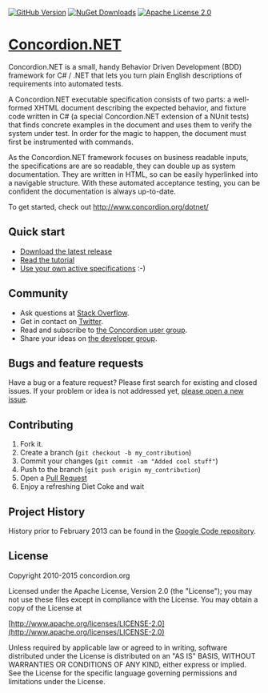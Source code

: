 [![GitHub Version](https://img.shields.io/github/release/concordion/concordion-net.svg)](https://github.com/concordion/concordion-net/releases/latest)
[![NuGet Downloads](https://img.shields.io/nuget/dt/Concordion.NET.svg)](https://www.nuget.org/packages/Concordion.NET/)
[![Apache License 2.0](https://img.shields.io/badge/license-Apache%202.0-blue.svg)](http://www.apache.org/licenses/LICENSE-2.0.html)

# [Concordion.NET](http://www.concordion.org/dotnet/)

Concordion.NET is a small, handy Behavior Driven Development (BDD) framework for C# / .NET that lets you turn plain English descriptions of requirements into automated tests.

A Concordion.NET executable specification consists of two parts: a well-formed XHTML document describing the expected behavior, and fixture code written in C# (a special Concordion.NET extension of a NUnit tests) that finds concrete examples in the document and uses them to verify the system under test. In order for the magic to happen, the document must first be instrumented with commands.

As the Concordion.NET framework focuses on business readable inputs, the specifications are are so readable, they can double up as system documentation. They are written in HTML, so can be easily hyperlinked into a navigable structure. With these automated acceptance testing, you can be confident the documentation is always up-to-date.

To get started, check out <http://www.concordion.org/dotnet/>

## Quick start

- [Download the latest release](https://github.com/concordion/concordion-net/releases/)
- [Read the tutorial](http://www.concordion.org/dotnet/GettingStarted.html)
- [Use your own active specifications](http://www.concordion.org/dotnet/RunningTests.html) :-)

## Community

- Ask questions at [Stack Overflow](https://stackoverflow.com/search?q=concordion).
- Get in contact on [Twitter](https://twitter.com/concordion).
- Read and subscribe to [the Concordion user group](https://groups.google.com/forum/#!forum/concordion).
- Share your ideas on [the developer group](https://groups.google.com/forum/#!forum/concordion-dev).

## Bugs and feature requests

Have a bug or a feature request? Please first search for existing and closed issues. If your problem or idea is not addressed yet, [please open a new issue](https://github.com/concordion/concordion-net/issues/new).

## Contributing

1. Fork it.
2. Create a branch (`git checkout -b my_contribution`)
3. Commit your changes (`git commit -am "Added cool stuff"`)
4. Push to the branch (`git push origin my_contribution`)
5. Open a [Pull Request](https://github.com/concordion/concordion-net/pulls)
6. Enjoy a refreshing Diet Coke and wait

## Project History

History prior to February 2013 can be found in the [Google Code repository](https://code.google.com/p/concordion-net/).

## License

Copyright 2010-2015 concordion.org

   Licensed under the Apache License, Version 2.0 (the "License");
   you may not use these files except in compliance with the License.
   You may obtain a copy of the License at
   
[http://www.apache.org/licenses/LICENSE-2.0](http://www.apache.org/licenses/LICENSE-2.0)

   Unless required by applicable law or agreed to in writing, software
   distributed under the License is distributed on an "AS IS" BASIS,
   WITHOUT WARRANTIES OR CONDITIONS OF ANY KIND, either express or implied.
   See the License for the specific language governing permissions and
   limitations under the License.
